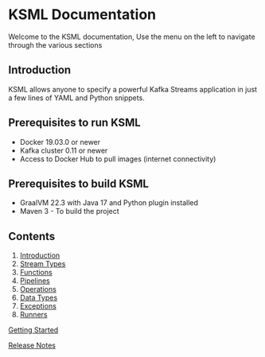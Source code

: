 # KSML Documentation

Welcome to the KSML documentation, Use the menu on the left to navigate through the various sections

## Introduction
KSML allows anyone to specify a powerful Kafka Streams application in just a few lines of YAML and Python snippets.

## Prerequisites to run KSML
- Docker 19.03.0 or newer 
- Kafka cluster 0.11 or newer
- Access to Docker Hub to pull images (internet connectivity)

## Prerequisites to build KSML
- GraalVM 22.3 with Java 17 and Python plugin installed
- Maven 3 - To build the project

## Contents

1. [Introduction](introduction.md)
1. [Stream Types](streams.md)
1. [Functions](functions.md)
1. [Pipelines](pipelines.md)
1. [Operations](operations.md)
1. [Data Types](types.md)
1. [Exceptions](exceptions.md)
1. [Runners](runners.md)

[Getting Started](getting-started.md)

[Release Notes](release-notes.md)
